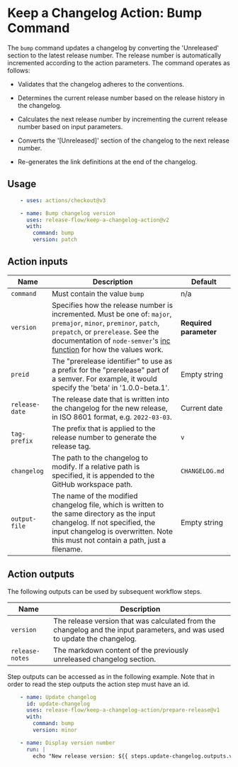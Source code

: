 # Keep a Changelog Action: Bump Command

The `bump` command updates a changelog by converting the 'Unreleased' section to the latest release number. The release
number is automatically incremented according to the action parameters. The command operates as follows:

- Validates that the changelog adheres to the conventions.

- Determines the current release number based on the release history in the changelog.

- Calculates the next release number by incrementing the current release number based on input parameters.

- Converts the '[Unreleased]' section of the changelog to the next release number.

- Re-generates the link definitions at the end of the changelog.

## Usage

```yml
    - uses: actions/checkout@v3

    - name: Bump changelog version
      uses: release-flow/keep-a-changelog-action@v2
      with:
        command: bump
        version: patch
```

## Action inputs

| Name | Description | Default |
| --- | --- | --- |
| `command` | Must contain the value `bump`  | n/a |
| `version` | Specifies how the release number is incremented. Must be one of: `major`, `premajor`, `minor`, `preminor`, `patch`, `prepatch`, or `prerelease`. See the documentation of `node-semver`'s [inc function](https://github.com/npm/node-semver#functions) for how the values work. | **Required parameter** |
| `preid` | The "prerelease identifier" to use as a prefix for the "prerelease" part of a semver. For example, it would specify the 'beta' in '1.0.0-beta.1'. | Empty string |
| `release-date` | The release date that is written into the changelog for the new release, in ISO 8601 format, e.g. `2022-03-03`. | Current date |
| `tag-prefix` | The prefix that is applied to the release number to generate the release tag. | `v` |
| `changelog` | The path to the changelog to modify. If a relative path is specified, it is appended to the GitHub workspace path. | `CHANGELOG.md` |
| `output-file` | The name of the modified changelog file, which is written to the same directory as the input changelog. If not specified, the input changelog is overwritten. Note this must not contain a path, just a filename. | Empty string |

## Action outputs

The following outputs can be used by subsequent workflow steps.

| Name | Description |
| --- | --- |
| `version` | The release version that was calculated from the changelog and the input parameters, and was used to update the changelog. |
| `release-notes` | The markdown content of the previously unreleased changelog section. |

Step outputs can be accessed as in the following example. Note that in order to read the step outputs the action step
must have an id.

```yml
    - name: Update changelog
      id: update-changelog
      uses: release-flow/keep-a-changelog-action/prepare-release@v1
      with:
        command: bump
        version: minor

    - name: Display version number
      run: |
        echo "New release version: ${{ steps.update-changelog.outputs.version }}"
```
